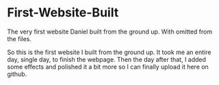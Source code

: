 # First-Website-Built
The very first website Daniel built from the ground up. With <!doctype html> omitted from the files.

So this is the first website I built from the ground up. It took me an entire day, single day, to finish the webpage.
Then the day after that, I added some effects and polished it a bit more so I can finally upload it here on github.
